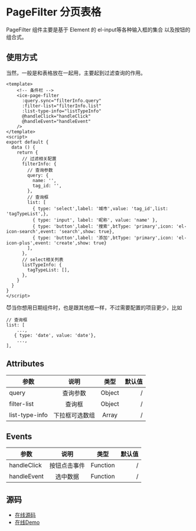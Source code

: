# PageFilter 分页表格

PageFilter 组件主要是基于 Element 的 el-input等各种输入框的集合 以及按钮的组合式。

## 使用方式
当然，一般是和表格放在一起用，主要起到过滤查询的作用。
```vue
<template>
    <!-- 条件栏 -->
    <ice-page-filter
      :query.sync="filterInfo.query"
      :filter-list="filterInfo.list"
      :list-type-info="listTypeInfo"
      @handleClick="handleClick"
      @handleEvent="handleEvent"
    />
</template>
<script>
export default {
  data () {
    return {
      // 过滤相关配置
      filterInfo: {
        // 查询参数
        query: {
          name: '',
          tag_id: '',
        },
        // 查询框
        list: [
          { type: 'select',label: '城市',value: 'tag_id',list: 'tagTypeList',},
          { type: 'input', label: '昵称', value: 'name' },
          { type: 'button',label: '搜索',btType: 'primary',icon: 'el-icon-search',event: 'search',show: true},
          { type: 'button',label: '添加',btType: 'primary',icon: 'el-icon-plus',event: 'create',show: true}
        ],
      },
      // select相关列表
      listTypeInfo: {
        tagTypeList: [],
      },
    }
  }
}
</script>
```
<page-filter/>

😈当你想用日期组件时，也是跟其他框一样，不过需要配置的项目更少，比如
```vue
// 查询框
list: [
    ...,
   { type: 'date', value: 'date'},
    ...,
],
```
<page-filter2/>

## Attributes
| 参数             |             说明             |   类型   |             默认值 |
| ---------------- | :--------------------------: | :------: | -----------------: |
| query            |           查询参数           |  Object   |                / |
| filter-list      |           查询框           |  Object  |                  / |
| list-type-info     |         下拉框可选数组     |  Array   |                  / |

## Events
| 参数        |     说明     |   类型   | 默认值 |
| ----------- | :----------: | :------: | -----: |
| handleClick | 按钮点击事件 | Function |      / |
| handleEvent |   选中数据   | Function |      / |

## 源码
- [在线源码](https://github.com/icesjs/icefox/blob/master/lib/components/PageFilter/PageFilter.vue)
- [在线Demo](http://www.star2018.com/table)
